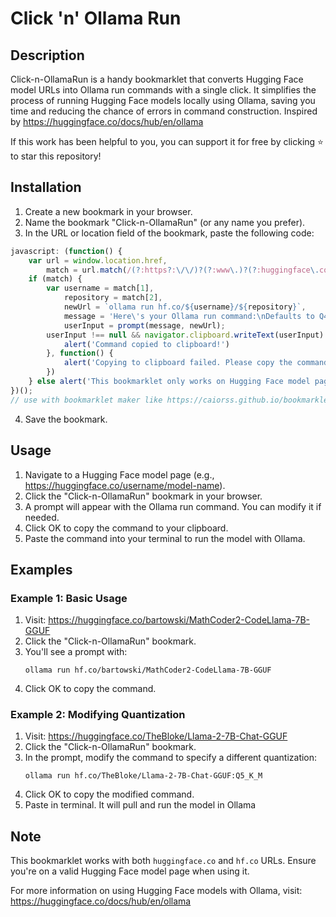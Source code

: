 

# Click 'n' Ollama Run 

## Description

Click-n-OllamaRun is a handy bookmarklet that converts Hugging Face model URLs into Ollama run commands with a single click. It simplifies the process of running Hugging Face models locally using Ollama, saving you time and reducing the chance of errors in command construction. Inspired by https://huggingface.co/docs/hub/en/ollama

If this work has been helpful to you, you can support it for free by clicking ⭐ to star this repository!

## Installation

1. Create a new bookmark in your browser.
2. Name the bookmark "Click-n-OllamaRun" (or any name you prefer).
3. In the URL or location field of the bookmark, paste the following code:

```javascript
javascript: (function() {
    var url = window.location.href,
        match = url.match(/(?:https?:\/\/)?(?:www\.)?(?:huggingface\.co|hf\.co)\/([^\/]+)\/([^\/]+)/);
    if (match) {
        var username = match[1],
            repository = match[2],
            newUrl = `ollama run hf.co/${username}/${repository}`,
            message = 'Here\'s your Ollama run command:\nDefaults to Q4_K_M\nAppend:{quantization} for different quantization\nCopy and paste in terminal to pull and run model\nsee https://huggingface.co/docs/hub/en/ollama\n\nYou can modify the command below:',
            userInput = prompt(message, newUrl);
        userInput !== null && navigator.clipboard.writeText(userInput).then(function() {
            alert('Command copied to clipboard!')
        }, function() {
            alert('Copying to clipboard failed. Please copy the command manually.')
        })
    } else alert('This bookmarklet only works on Hugging Face model pages.')
})();
// use with bookmarklet maker like https://caiorss.github.io/bookmarklet-maker/
```

4. Save the bookmark.

## Usage

1. Navigate to a Hugging Face model page (e.g., https://huggingface.co/username/model-name).
2. Click the "Click-n-OllamaRun" bookmark in your browser.
3. A prompt will appear with the Ollama run command. You can modify it if needed.
4. Click OK to copy the command to your clipboard.
5. Paste the command into your terminal to run the model with Ollama.

## Examples

### Example 1: Basic Usage

1. Visit: https://huggingface.co/bartowski/MathCoder2-CodeLlama-7B-GGUF
2. Click the "Click-n-OllamaRun" bookmark.
3. You'll see a prompt with:
   ```
   ollama run hf.co/bartowski/MathCoder2-CodeLlama-7B-GGUF
   ```
4. Click OK to copy the command.

### Example 2: Modifying Quantization

1. Visit: https://huggingface.co/TheBloke/Llama-2-7B-Chat-GGUF
2. Click the "Click-n-OllamaRun" bookmark.
3. In the prompt, modify the command to specify a different quantization:
   ```
   ollama run hf.co/TheBloke/Llama-2-7B-Chat-GGUF:Q5_K_M
   ```
4. Click OK to copy the modified command.
5. Paste in terminal. It will pull and run the model in Ollama

## Note

This bookmarklet works with both `huggingface.co` and `hf.co` URLs. Ensure you're on a valid Hugging Face model page when using it.

For more information on using Hugging Face models with Ollama, visit: https://huggingface.co/docs/hub/en/ollama
